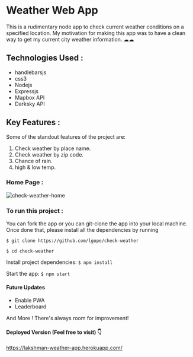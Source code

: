 # Weather Web App
This is a rudimentary node app to check current weather conditions on a specified location. My motivation for
making this app was to have a clean way to get my current city weather information. ☁☁

## Technologies Used :
<ul>
  <li><span>handlebarsjs</span></li>
  <li><span>css3</span></li>
  <li><span>Nodejs</span></li>
  <li><span>Expressjs</span></li>
  <li><span>Mapbox API</span></li>
  <li><span>Darksky API</span></li>
</ul>

## Key Features :
Some of the standout features of the project are:
1. Check weather by place name.
2. Check weather by zip code.
3. Chance of rain.
4. high & low temp.

### Home Page :
![check-weather-home](https://user-images.githubusercontent.com/58518192/72455482-0c381400-37ed-11ea-9c7b-22498ce0d4b8.png)

### To run this project :
You can fork the app or you can git-clone the app into your local machine. Once done that, please install all the dependencies by running

`$ git clone https://github.com/lgope/check-weather`

`$ cd check-weather`

Install project dependencies:
`$ npm install`

Start the app:
`$ npm start`

#### Future Updates
* Enable PWA
* Leaderboard

And More ! There's always room for improvement!

#### Deployed Version (Feel free to visit) 👇
https://lakshman-weather-app.herokuapp.com/

